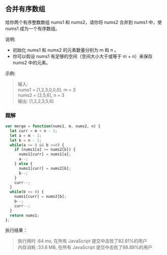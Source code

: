 ## 合并有序数组

给你两个有序整数数组 nums1 和 nums2，请你将 nums2 合并到 nums1 中，使 nums1 成为一个有序数组。

说明:

+ 初始化 nums1 和 nums2 的元素数量分别为 m 和 n 。  
+ 你可以假设 nums1 有足够的空间（空间大小大于或等于 m + n）来保存 nums2 中的元素。
 

示例:

> 输入:  
> nums1 = [1,2,3,0,0,0], m = 3  
> nums2 = [2,5,6],       n = 3  
> 输出: [1,2,2,3,5,6]


### 题解

```javascript
var merge = function(nums1, m, nums2, n) {
  let curr = m + n - 1;
  let a = m - 1;
  let b = n - 1;
  while(a >= 0 && b >=0) {
    if (nums1[a] >= nums2[b]) {
      nums1[curr] = nums1[a];
      a--;
    } else {
      nums1[curr] = nums2[b];
      b--;
    }
    curr--;
  }
  while(b >= 0) {
    nums1[curr] = nums2[b];
    b--;
    curr--;
  }
  return nums1;
};
```
执行结果：

> 执行用时 :64 ms, 在所有 JavaScript 提交中击败了82.81%的用户  
> 内存消耗 :33.8 MB, 在所有 JavaScript 提交中击败了88.89%的用户  